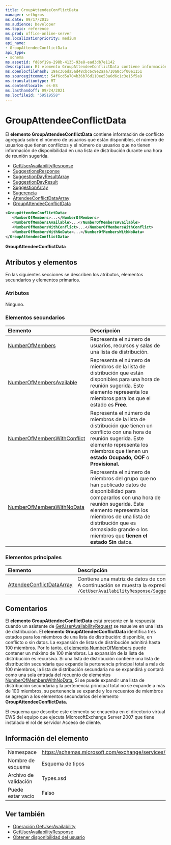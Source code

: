 ```yaml
---
title: GroupAttendeeConflictData
manager: sethgros
ms.date: 09/17/2015
ms.audience: Developer
ms.topic: reference
ms.prod: office-online-server
ms.localizationpriority: medium
api_name:
- GroupAttendeeConflictData
api_type:
- schema
ms.assetid: fd8bf19a-298b-4135-93e8-ead3db7e1142
description: El elemento GroupAttendeeConflictData contiene información de conflicto agregada sobre el número de usuarios que están disponibles, el número de usuarios que tienen conflictos y el número de usuarios que no tienen información de disponibilidad en una lista de distribución durante una hora de reunión sugerida.
ms.openlocfilehash: 19ac366da5ad48cbc6c9e2aaa710a8c5f00e1151
ms.sourcegitcommit: 54f6cd5a704b36b76d110ee53a6d6c1c3e15f5a9
ms.translationtype: MT
ms.contentlocale: es-ES
ms.lasthandoff: 09/24/2021
ms.locfileid: "59519558"
---
```

# <a name="groupattendeeconflictdata"></a>GroupAttendeeConflictData

El **elemento GroupAttendeeConflictData** contiene información de conflicto agregada sobre el número de usuarios que están disponibles, el número de usuarios que tienen conflictos y el número de usuarios que no tienen información de disponibilidad en una lista de distribución durante una hora de reunión sugerida. 
  
- [GetUserAvailabilityResponse](getuseravailabilityresponse.md)
- [SuggestionsResponse](suggestionsresponse.md)
- [SuggestionDayResultArray](suggestiondayresultarray.md)
- [SuggestionDayResult](suggestiondayresult.md)
- [SuggestionArray](suggestionarray.md)
- [Sugerencia](suggestion.md)
- [AttendeeConflictDataArray](attendeeconflictdataarray.md)
- [GroupAttendeeConflictData](groupattendeeconflictdata.md)
  
```xml
<GroupAttendeeConflictData>
   <NumberOfMembers>...</NumberOfMembers>
   <NumberOfMembersAvailable>...</NumberOfMembersAvailable>
   <NumberOfMembersWithConflict>...</NumberOfMembersWithConflict>
   <NumberOfMembersWithNoData>...</NumberOfMembersWithNoData>
</GroupAttendeeConflictData>
```

**GroupAttendeeConflictData**

## <a name="attributes-and-elements"></a>Atributos y elementos

En las siguientes secciones se describen los atributos, elementos secundarios y elementos primarios.
  
### <a name="attributes"></a>Atributos

Ninguno.
  
### <a name="child-elements"></a>Elementos secundarios

|**Elemento**|**Descripción**|
|:-----|:-----|
|[NumberOfMembers](numberofmembers.md) <br/> |Representa el número de usuarios, recursos y salas de una lista de distribución.  <br/> |
|[NumberOfMembersAvailable](numberofmembersavailable.md) <br/> |Representa el número de miembros de la lista de distribución que están disponibles para una hora de reunión sugerida. Este elemento representa los miembros para los que el estado es **Free**.  <br/> |
|[NumberOfMembersWithConflict](numberofmemberswithconflict.md) <br/> |Representa el número de miembros de la lista de distribución que tienen un conflicto con una hora de reunión sugerida. Este elemento representa los miembros que tienen un **estado Ocupado,** **OOF** o **Provisional.**  <br/> |
|[NumberOfMembersWithNoData](numberofmemberswithnodata.md) <br/> |Representa el número de miembros del grupo que no han publicado datos de disponibilidad para compararlos con una hora de reunión sugerida. Este elemento representa los miembros de una lista de distribución que es demasiado grande o los miembros que **tienen el estado Sin** datos.  <br/> |
   
### <a name="parent-elements"></a>Elementos principales

|**Elemento**|**Descripción**|
|:-----|:-----|
|[AttendeeConflictDataArray](attendeeconflictdataarray.md) <br/> |Contiene una matriz de datos de conflicto para asistentes consultados identificados en la [operación GetUserAvailability](getuseravailability-operation.md).  <br/> A continuación se muestra la expresión XPath de este elemento:  <br/>  `/GetUserAvailabilityResponse/SuggestionsResponse/SuggestionDayResultArray/SuggestionDayResult[i]/SuggestionArray/Suggestion[i]/AttendeeConflictDataArray` <br/> |
   
## <a name="remarks"></a>Comentarios

El **elemento GroupAttendeeConflictData** está presente en la respuesta cuando un asistente de [GetUserAvailabilityRequest](getuseravailabilityrequest.md) se resuelve en una lista de distribución. El **elemento GroupAttendeeConflictData** identifica tres estados para los miembros de una lista de distribución: disponible, en conflicto o sin datos. La expansión de listas de distribución admitirá hasta 100 miembros. Por lo tanto, [el elemento NumberOfMembers](numberofmembers.md) puede contener un máximo de 100 miembros. La expansión de la lista de distribución es recursiva. Si una lista de distribución contiene una lista de distribución secundaria que expande la pertenencia principal total a más de 100 miembros, la lista de distribución secundaria no se expandirá y contará como una sola entrada del recuento de elementos [NumberOfMembersWithNoData.](numberofmemberswithnodata.md) Si se puede expandir una lista de distribución secundaria y la pertenencia principal total no se expande a más de 100 miembros, su pertenencia se expande y los recuentos de miembros se agregan a los elementos secundarios del elemento **GroupAttendeeConflictData.** 
  
El esquema que describe este elemento se encuentra en el directorio virtual EWS del equipo que ejecuta MicrosoftExchange Server 2007 que tiene instalado el rol de servidor Acceso de cliente.
  
## <a name="element-information"></a>Información del elemento

|||
|:-----|:-----|
|Namespace  <br/> |https://schemas.microsoft.com/exchange/services/2006/types  <br/> |
|Nombre de esquema  <br/> |Esquema de tipos  <br/> |
|Archivo de validación  <br/> |Types.xsd  <br/> |
|Puede estar vacío  <br/> |Falso  <br/> |
   
## <a name="see-also"></a>Ver también

- [Operación GetUserAvailability](getuseravailability-operation.md)
- [GetUserAvailabilityResponse](getuseravailabilityresponse.md)
- [Obtener disponibilidad del usuario](https://msdn.microsoft.com/library/d4133fcb-9b0f-4e6b-aadf-a389da83516a%28Office.15%29.aspx)

